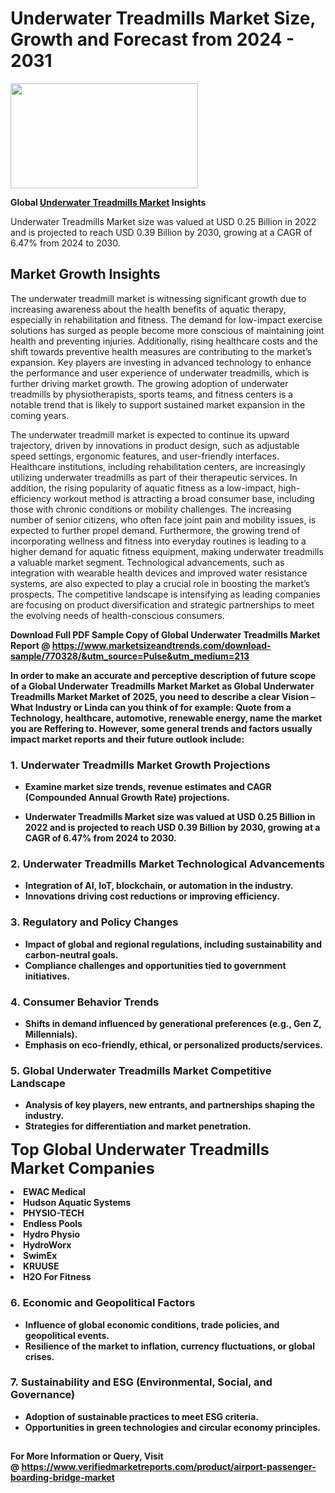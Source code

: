 <H1>Underwater Treadmills Market Size, Growth and Forecast from 2024 - 2031</H1><img class="aligncenter size-medium wp-image-584254" src="https://thirdeyenews.in/wp-content/uploads/2024/09/Global-Market-Research-300x168.jpeg" alt="" width="300" height="168" /><p><strong>Global&nbsp;<a href="https://www.marketsizeandtrends.com/download-sample/770328/&amp;utm_source=Pulse&amp;utm_medium=213">Underwater Treadmills Market</a> Insights</strong></p><p>Underwater Treadmills Market size was valued at USD 0.25 Billion in 2022 and is projected to reach USD 0.39 Billion by 2030, growing at a CAGR of 6.47% from 2024 to 2030.</p><p><h2>Market Growth Insights</h2> <p>The underwater treadmill market is witnessing significant growth due to increasing awareness about the health benefits of aquatic therapy, especially in rehabilitation and fitness. The demand for low-impact exercise solutions has surged as people become more conscious of maintaining joint health and preventing injuries. Additionally, rising healthcare costs and the shift towards preventive health measures are contributing to the market’s expansion. Key players are investing in advanced technology to enhance the performance and user experience of underwater treadmills, which is further driving market growth. The growing adoption of underwater treadmills by physiotherapists, sports teams, and fitness centers is a notable trend that is likely to support sustained market expansion in the coming years.</p> <p><strong></strong></p> <p>The underwater treadmill market is expected to continue its upward trajectory, driven by innovations in product design, such as adjustable speed settings, ergonomic features, and user-friendly interfaces. Healthcare institutions, including rehabilitation centers, are increasingly utilizing underwater treadmills as part of their therapeutic services. In addition, the rising popularity of aquatic fitness as a low-impact, high-efficiency workout method is attracting a broad consumer base, including those with chronic conditions or mobility challenges. The increasing number of senior citizens, who often face joint pain and mobility issues, is expected to further propel demand. Furthermore, the growing trend of incorporating wellness and fitness into everyday routines is leading to a higher demand for aquatic fitness equipment, making underwater treadmills a valuable market segment. Technological advancements, such as integration with wearable health devices and improved water resistance systems, are also expected to play a crucial role in boosting the market’s prospects. The competitive landscape is intensifying as leading companies are focusing on product diversification and strategic partnerships to meet the evolving needs of health-conscious consumers. <p><strong></p><p><span class=""><strong>Download Full PDF Sample Copy of Global Underwater Treadmills Market Report</strong> @ <a href="https://www.marketsizeandtrends.com/download-sample/770328/&amp;utm_source=Pulse&amp;utm_medium=213" target="_blank">https://www.marketsizeandtrends.com/download-sample/770328/&amp;utm_source=Pulse&amp;utm_medium=213</a></span></p><p>In order to make an accurate and perceptive description of future scope of a Global&nbsp;Underwater Treadmills Market Market as Global&nbsp;Underwater Treadmills Market Market of 2025, you need to describe a clear Vision &ndash; What Industry or Linda can you think of for example: Quote from a Technology, healthcare, automotive, renewable energy, name the market you are Reffering to. However, some general trends and factors usually impact market reports and their future outlook include:</p><h3>1.&nbsp;<strong>Underwater Treadmills Market Growth Projections</strong></h3><ul><li>Examine market size trends, revenue estimates and CAGR (Compounded Annual Growth Rate) projections.</li><li><p>Underwater Treadmills Market size was valued at USD 0.25 Billion in 2022 and is projected to reach USD 0.39 Billion by 2030, growing at a CAGR of 6.47% from 2024 to 2030.</p></li></ul><h3>2.&nbsp;<strong>Underwater Treadmills Market Technological Advancements</strong></h3><ul><li>Integration of AI, IoT, blockchain, or automation in the industry.</li><li>Innovations driving cost reductions or improving efficiency.</li></ul><h3>3.&nbsp;<strong>Regulatory and Policy Changes</strong></h3><ul><li>Impact of global and regional regulations, including sustainability and carbon-neutral goals.</li><li>Compliance challenges and opportunities tied to government initiatives.</li></ul><h3>4.&nbsp;<strong>Consumer Behavior Trends</strong></h3><ul><li>Shifts in demand influenced by generational preferences (e.g., Gen Z, Millennials).</li><li>Emphasis on eco-friendly, ethical, or personalized products/services.</li></ul><h3>5.&nbsp;<strong>Global Underwater Treadmills Market Competitive Landscape</strong></h3><ul><li>Analysis of key players, new entrants, and partnerships shaping the industry.</li><li>Strategies for differentiation and market penetration.</li></ul><p data-pm-slice="1 1 []"><span style="color: inherit; font-family: inherit; font-size: 25px;">Top Global Underwater Treadmills Market Companies</span></p><div class="" data-test-id=""><p><li>EWAC Medical</li><li> Hudson Aquatic Systems</li><li> PHYSIO-TECH</li><li> Endless Pools</li><li> Hydro Physio</li><li> HydroWorx</li><li> SwimEx</li><li> KRUUSE</li><li> H2O For Fitness</li></p></div><h3>6.&nbsp;<strong>Economic and Geopolitical Factors</strong></h3><ul><li>Influence of global economic conditions, trade policies, and geopolitical events.</li><li>Resilience of the market to inflation, currency fluctuations, or global crises.</li></ul><h3>7.&nbsp;<strong>Sustainability and ESG (Environmental, Social, and Governance)</strong></h3><ul><li>Adoption of sustainable practices to meet ESG criteria.</li><li>Opportunities in green technologies and circular economy principles.</li></ul><h2><strong style="font-size: 14px;">For More Information or Query, Visit @&nbsp;</strong><a style="background-color: #ffffff; font-size: 14px;" href="https://www.marketsizeandtrends.com/report/underwater-treadmills-market/" target="_blank">https://www.verifiedmarketreports.com/product/airport-passenger-boarding-bridge-market</a></h2>
